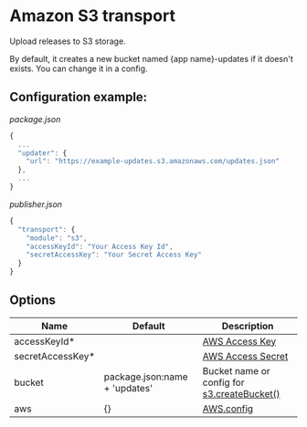 # Amazon S3 transport

Upload releases to S3 storage.

By default, it creates a new bucket named {app name}-updates if it
doesn't exists. You can change it in a config.

## Configuration example:
*package.json*
```js
{
  ...
  "updater": {
    "url": "https://example-updates.s3.amazonaws.com/updates.json"
  },
  ...
}
```

*publisher.json*
```js
{
  "transport": {
    "module": "s3",
    "accessKeyId": "Your Access Key Id",
    "secretAccessKey": "Your Secret Access Key"
  }
}
```

## Options
Name                | Default                       | Description
--------------------|-------------------------------|------------
accessKeyId*        |                               | [AWS Access Key](http://docs.aws.amazon.com/general/latest/gr/managing-aws-access-keys.html)
secretAccessKey*    |                               | [AWS Access Secret](http://docs.aws.amazon.com/general/latest/gr/managing-aws-access-keys.html)
bucket              | package.json:name + 'updates' | Bucket name or config for [s3.createBucket()](http://docs.aws.amazon.com/AWSJavaScriptSDK/latest/AWS/S3.html#createBucket-property)
aws                 | {}                            | [AWS.config](http://docs.aws.amazon.com/AWSJavaScriptSDK/latest/AWS/Config.html)